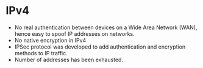 # IPv4

* No real authentication between devices on a Wide Area Network \(WAN\), hence easy to spoof IP addresses on networks.
* No native encryption in IPv4
* IPSec protocol was developed to add authentication and encryption methods to IP traffic.
* Number of addresses has been exhausted.




